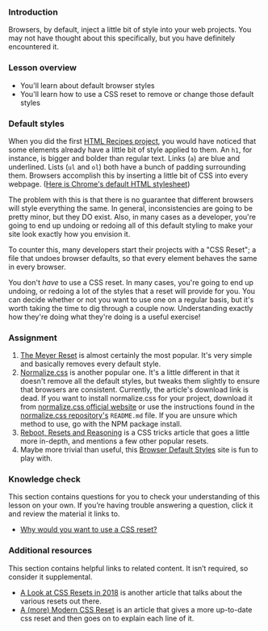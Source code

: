 ### Introduction

Browsers, by default, inject a little bit of style into your web projects. You may not have thought about this specifically, but you  have definitely encountered it.

### Lesson overview

-   You'll learn about default browser styles
-   You'll learn how to use a CSS reset to remove or change those default styles

### Default styles

When you did the first [HTML Recipes project](https://www.theodinproject.com/lessons/foundations-recipes), you would have noticed that some elements already have a little bit of style applied to them. An `h1`, for instance, is bigger and bolder than regular text. Links (`a`) are blue and underlined. Lists (`ul` and `ol`) both have a bunch of padding surrounding them. Browsers accomplish this by inserting a little bit of CSS into every webpage. ([Here is Chrome's default HTML stylesheet](https://chromium.googlesource.com/chromium/blink/+/refs/heads/main/Source/core/css/html.css))

The problem with this is that there is no guarantee that different browsers will style everything the same. In general, inconsistencies are going to be pretty minor, but they DO exist. Also, in many cases as a developer, you're going to end up undoing or redoing all of this default styling to make your site look exactly how you envision it.

To counter this, many developers start their projects with a "CSS Reset"; a file that undoes browser defaults, so that every element behaves the same in every browser.

You don't _have_ to use a CSS reset. In many cases, you're going to end up undoing, or redoing a lot of the styles that a reset will provide for you. You can decide whether or not you want to use one on a regular basis, but it's worth taking the time to dig through a couple now. Understanding exactly how they're doing what they're doing is a useful exercise!

### Assignment

<div class="lesson-content__panel" markdown="1">

1.  [The Meyer Reset](https://meyerweb.com/eric/tools/css/reset/) is almost certainly the most popular. It's very simple and basically removes every default style.
2.  [Normalize.css](http://nicolasgallagher.com/about-normalize-css/) is another popular one. It's a little different in that it doesn't remove all the default styles, but tweaks them slightly to ensure that browsers are consistent. Currently, the article's download link is dead. If you want to install normalize.css for your project, download it from [normalize.css official website](https://necolas.github.io/normalize.css/) or use the instructions found in the [normalize.css repository's](https://github.com/necolas/normalize.css) `README.md` file. If you are unsure which method to use, go with the NPM package install.
3.  [Reboot, Resets and Reasoning](https://css-tricks.com/reboot-resets-reasoning/) is a CSS tricks article that goes a little more in-depth, and mentions a few other popular resets.
4.  Maybe more trivial than useful, this [Browser Default Styles](https://browserdefaultstyles.com/) site is fun to play with.

</div>

### Knowledge check

This section contains questions for you to check your understanding of this lesson on your own. If you’re having trouble answering a question, click it and review the material it links to.

-   [Why would you want to use a CSS reset?](#default-styles)

### Additional resources

This section contains helpful links to related content. It isn’t required, so consider it supplemental.

-   [A Look at CSS Resets in 2018](https://bitsofco.de/a-look-at-css-resets-in-2018/) is another article that talks about the various resets out there.
-   [A (more) Modern CSS Reset](https://piccalil.li/blog/a-more-modern-css-reset/) is an article that gives a more up-to-date css reset and then goes on to explain each line of it.
